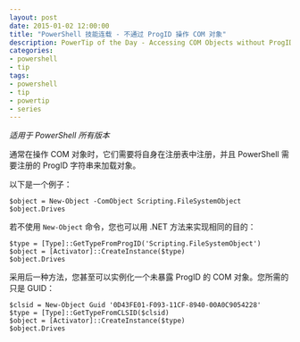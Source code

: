 ```yaml
---
layout: post
date: 2015-01-02 12:00:00
title: "PowerShell 技能连载 - 不通过 ProgID 操作 COM 对象"
description: PowerTip of the Day - Accessing COM Objects without ProgID
categories:
- powershell
- tip
tags:
- powershell
- tip
- powertip
- series
---
```

_适用于 PowerShell 所有版本_

通常在操作 COM 对象时，它们需要将自身在注册表中注册，并且 PowerShell 需要注册的 ProgID 字符串来加载对象。

以下是一个例子：

    $object = New-Object -ComObject Scripting.FileSystemObject
    $object.Drives 

若不使用 `New-Object` 命令，您也可以用 .NET 方法来实现相同的目的：

    $type = [Type]::GetTypeFromProgID('Scripting.FileSystemObject')
    $object = [Activator]::CreateInstance($type)
    $object.Drives 

采用后一种方法，您甚至可以实例化一个未暴露 ProgID 的 COM 对象。您所需的只是 GUID：

    $clsid = New-Object Guid '0D43FE01-F093-11CF-8940-00A0C9054228'
    $type = [Type]::GetTypeFromCLSID($clsid)
    $object = [Activator]::CreateInstance($type)
    $object.Drives

<!--本文国际来源：[Accessing COM Objects without ProgID](http://community.idera.com/powershell/powertips/b/tips/posts/accessing-com-objects-without-progid)-->
